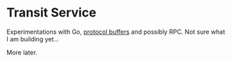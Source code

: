 # Transit Service

Experimentations with Go, [protocol buffers](https://developers.google.com/protocol-buffers/) and possibly RPC. Not sure what I am building yet...

More later.
